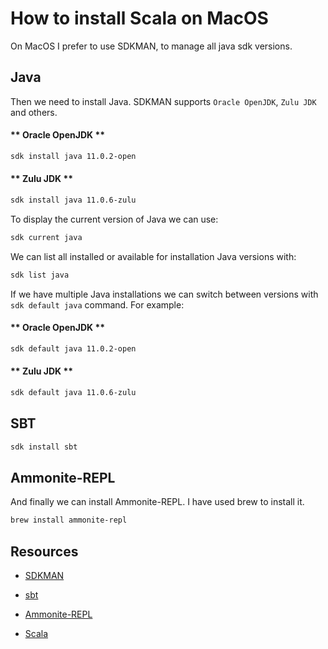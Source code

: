 # How to install Scala on MacOS

On MacOS I prefer to use SDKMAN, to manage all java sdk versions.

## Java

Then we need to install Java. SDKMAN supports `Oracle OpenJDK`, `Zulu JDK` and others.

<!-- tabs:start -->

#### ** Oracle OpenJDK **

```zsh
sdk install java 11.0.2-open
```

#### ** Zulu JDK **

```zsh
sdk install java 11.0.6-zulu
```

<!-- tabs:end -->

To display the current version of Java we can use:

```zsh
sdk current java
```

We can list all installed or available for installation Java versions with:

```zsh
sdk list java
```

If we have multiple Java installations we can switch between versions with `sdk default java` command. For example:

<!-- tabs:start -->

#### ** Oracle OpenJDK **

```zsh
sdk default java 11.0.2-open
```

#### ** Zulu JDK **

```zsh
sdk default java 11.0.6-zulu
```

<!-- tabs:end -->

## SBT

```zsh
sdk install sbt
```

## Ammonite-REPL

And finally we can install Ammonite-REPL. I have used brew to install it.

```zsh
brew install ammonite-repl
```

## Resources

* [SDKMAN](https://sdkman.io/jdks)

* [sbt](https://www.scala-sbt.org/1.x/docs/Installing-sbt-on-Mac.html)

* [Ammonite-REPL](https://ammonite.io/)

* [Scala](https://scala-lang.org/download/)
